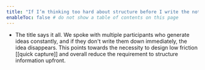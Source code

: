 ```yaml
---
title: "If I’m thinking too hard about structure before I write the note, I forget what I was going to write down"
enableToc: false # do not show a table of contents on this page
---
```

- The title says it all. We spoke with multiple participants who generate ideas constantly, and if they don't write them down immediately, the idea disappears. This points towards the necessity to design low friction [[quick capture]] and overall reduce the requirement to structure information upfront.
